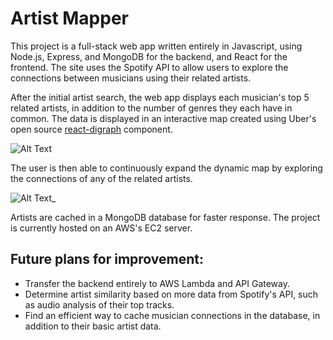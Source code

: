 # Artist Mapper

This project is a full-stack web app written entirely in Javascript, using Node.js, Express, and MongoDB for the backend, and React for the frontend. The site uses the Spotify API to allow users to explore the connections between musicians using their related artists.  

After the initial artist search, the web app displays each musician's top 5 related artists, in addition to the number of genres they each have in common. The data is displayed in an interactive map created using Uber's open source [react-digraph](https://github.com/uber/react-digraph) component. 

![Alt Text](https://thumbs.gfycat.com/ElatedEmotionalEelelephant-size_restricted.gif)

The user is then able to continuously expand the dynamic map by exploring the connections of any of the related artists. 

![Alt Text](https://thumbs.gfycat.com/GlassCluelessBorer-size_restricted.gif)_ 

Artists are cached in a MongoDB database for faster response. The project is currently hosted on an AWS's EC2 server. 

## Future plans for improvement:

 - Transfer the backend entirely to AWS Lambda and API Gateway.  
 - Determine artist similarity based on more data from Spotify's API, such as audio analysis of their top tracks. 
 - Find an efficient way to cache musician connections in the database, in addition to their basic artist data.  

